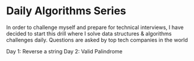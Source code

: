 # Daily Algorithms Series
In order to challenge myself and prepare for technical interviews, I have decided to start this drill where I solve data structures & algorithms challenges daily. Questions are asked by top tech companies in the world

Day 1: Reverse a string
Day 2: Valid Palindrome
